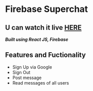 # Firebase Superchat
## U can watch it live [HERE](https://superchat-cc2d4.web.app/)

**_Built using React JS, Firebase_**

## Features and Fuctionality

- Sign Up via Google
- Sign Out
- Post message
- Read messages of all users
